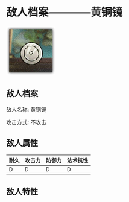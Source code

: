 # 敌人档案————黄铜镜

![黄铜镜](./eneIcons/黄铜镜.png)

## 敌人档案

敌人名称: 黄铜镜

攻击方式: 不攻击

## 敌人属性

| 耐久      | 攻击力  | 防御力 | 法术抗性 |
|---------|------|-----|------|
| D | D | D | D |

## 敌人特性
> 
